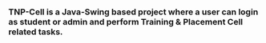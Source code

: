 ### TNP-Cell is a Java-Swing based project where a user can login as student or admin and perform Training & Placement Cell related tasks.

